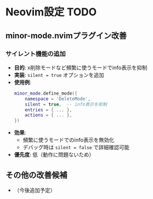 # Neovim設定 TODO

## minor-mode.nvimプラグイン改善

### サイレント機能の追加
- **目的**: x削除モードなど頻繁に使うモードでinfo表示を抑制
- **実装**: `silent = true` オプションを追加
- **使用例**:
  ```lua
  minor_mode.define_mode({
      namespace = 'DeleteMode',
      silent = true,  -- info表示を抑制
      entries = { ... },
      actions = { ... },
  })
  ```
- **効果**: 
  - 頻繁に使うモードでのinfo表示を無効化
  - デバッグ時は `silent = false` で詳細確認可能
- **優先度**: 低（動作に問題ないため）

## その他の改善候補
- （今後追加予定）